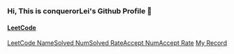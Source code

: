### Hi, This is conquerorLei's Github Profile 👋
#### [LeetCode](https://leetcode-cn.com/u/li-qing-shan-b/)
[LeetCode Name](https://leetcode-badge.haozibi.dev/v1/li-qing-shan-b.svg)[Solved Num](https://leetcode-badge.haozibi.dev/v1/solved/li-qing-shan-b.svg)[Solved Rate](https://leetcode-badge.haozibi.dev/v1/solved-rate/li-qing-shan-b.svg)[Accept Num](https://leetcode-badge.haozibi.dev/v1/accepted/li-qing-shan-b.svg)[Accept Rate](https://leetcode-badge.haozibi.dev/v1/accepted-rate/li-qing-shan-b.svg)
[My Record](https://leetcode-badge.haozibi.dev/v1cn/chart/submission-calendar/li-qing-shan-b.svg)
<!--
**conquerorLei/conquerorLei** is a ✨ _special_ ✨ repository because its `README.md` (this file) appears on your GitHub profile.

Here are some ideas to get you started:

- 🔭 I’m currently working on ...
- 🌱 I’m currently learning ...
- 👯 I’m looking to collaborate on ...
- 🤔 I’m looking for help with ...
- 💬 Ask me about ...
- 📫 How to reach me: ...
- 😄 Pronouns: ...
- ⚡ Fun fact: ...
-->
